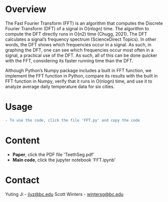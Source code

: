 # Overview
The Fast Fourier Transform (FFT) is an algorithm that computes the Discrete Fourier Transform (DFT) of a signal in O(nlogn) time. The algorithm to compute the DFT directly runs in O(n2) time (Chugg, 2021). The DFT calculates a signal’s frequency spectrum (ScienceDirect Topics). In other words, the DFT shows which frequencies occur in a signal. As such, in graphing the DFT, one can see which frequencies occur most often in a signal, a practical use of the DFT. As such, all of this can be done quicker with the FFT, considering its faster running time than the DFT. 

Although Python’s Numpy package includes a built in FFT function, we implement the FFT function in Python, compare its results with the built in FFT function in Numpy, verify that it runs in O(nlogn) time, and use it to analyze average daily temperature data for six cities.

# Usage
```diff
- To use the code, click the file 'FFT.py' and copy the code
```

# Content

- **Paper**, click the PDF file 'TeethSeg.pdf'
- **Main code**, click the jupyter notebook 'FFT.ipynb'

# Contact
Yuting Ji - jiyz@bc.edu
Scott Winters - wintersg@bc.edu
